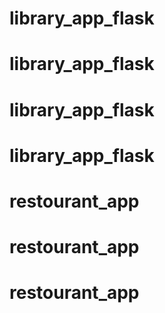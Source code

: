 # library_app_flask
# library_app_flask
# library_app_flask
# library_app_flask
# restourant_app
# restourant_app
# restourant_app
